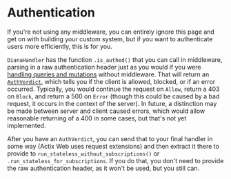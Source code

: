 # Authentication

If you're not using any middleware, you can entirely ignore this page and get on with building your custom system, but if you want to authenticate users more efficiently, this is for you.

`DianaHandler` has the function `.is_authed()` that you can call in middleware, parsing in a raw authentication header just as you would if you were [handling queries and mutations](./queries_mutations.md) without middleware. That will return an [`AuthVerdict`](https://docs.rs/diana/0.2.7/diana/enum.AuthVerdict.html), which tells you if the client is allowed, blocked, or if an error occurred. Typically, you would continue the request on `Allow`, return a 403 on `Block`, and return a 500 on `Error` (though this could be caused by a bad request, it occurs in the context of the server). In future, a distinction may be made between server and client caused errors, which would allow reasonable returning of a 400 in some cases, but that's not yet implemented.

After you have an `AuthVerdict`, you can send that to your final handler in some way (Actix Web uses request extensions) and then extract it there to provide to `run_stateless_without_subscriptions()` or `.run_stateless_for_subscriptions`. If you do that, you don't need to provide the raw authentication header, as it won't be used, but you still can.
